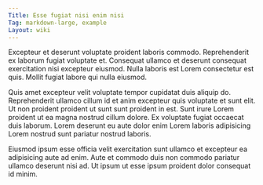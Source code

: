 ```yaml
---
Title: Esse fugiat nisi enim nisi
Tag: markdown-large, example
Layout: wiki
---
```

Excepteur et deserunt voluptate proident laboris commodo. Reprehenderit ex laborum fugiat voluptate et. Consequat ullamco et deserunt consequat exercitation nisi excepteur eiusmod. Nulla laboris est Lorem consectetur est quis. Mollit fugiat labore qui nulla eiusmod.

Quis amet excepteur velit voluptate tempor cupidatat duis aliquip do. Reprehenderit ullamco cillum id et anim excepteur quis voluptate et sunt elit. Ut non proident proident ut sunt sunt proident in est. Sunt irure Lorem proident ut ea magna nostrud cillum dolore. Ex voluptate fugiat occaecat duis laborum. Lorem deserunt eu aute dolor enim Lorem laboris adipisicing Lorem nostrud sunt pariatur nostrud laboris.

Eiusmod ipsum esse officia velit exercitation sunt ullamco et excepteur ea adipisicing aute ad enim. Aute et commodo duis non commodo pariatur ullamco deserunt nisi ad. Ut ipsum ut esse ipsum proident dolor consequat id minim.